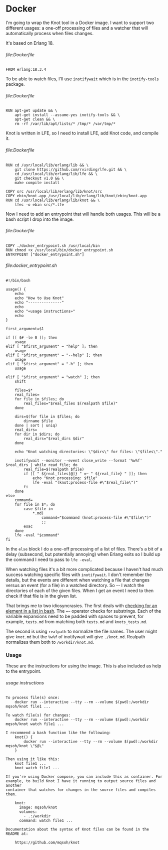 <!-- Knot delimiters: "«" "»" -->
# Docker

I'm going to wrap the Knot tool in a Docker image. I want to support two
different usages: a one-off processing of files and a watcher that will
automatically process when files changes.

It's based on Erlang 18.

###### file:Dockerfile
    FROM erlang:18.3.4

To be able to watch files, I'll use `inotifywait` which is in the
`inotify-tools` package.

###### file:Dockerfile
    RUN apt-get update && \
        apt-get install --assume-yes inotify-tools && \
        apt-get clean && \
        rm -rf /var/lib/apt/lists/* /tmp/* /var/tmp/*

Knot is written in LFE, so I need to install LFE, add Knot code, and compile
it.

###### file:Dockerfile
    RUN cd /usr/local/lib/erlang/lib && \
        git clone https://github.com/rvirding/lfe.git && \
        cd /usr/local/lib/erlang/lib/lfe && \
        git checkout v1.0 && \
        make compile install

    COPY src /usr/local/lib/erlang/lib/knot/src
    COPY ebin/knot.app /usr/local/lib/erlang/lib/knot/ebin/knot.app
    RUN cd /usr/local/lib/erlang/lib/knot && \
        lfec -o ebin src/*.lfe

Now I need to add an entrypoint that will handle both usages. This will be a
bash script I drop into the image.

###### file:Dockerfile
    COPY ./docker_entrypoint.sh /usr/local/bin
    RUN chmod +x /usr/local/bin/docker_entrypoint.sh
    ENTRYPOINT ["docker_entrypoint.sh"]

###### file:docker_entrypoint.sh
    #!/bin/bash

    usage() {
        echo
        echo "How to Use Knot"
        echo "---------------"
        echo
        echo "«usage instructions»"
        echo
    }

    first_argument=$1

    if [[ $# -le 0 ]]; then
        usage
    elif [ "$first_argument" = "help" ]; then
        usage
    elif [ "$first_argument" = "--help" ]; then
        usage
    elif [ "$first_argument" = "-h" ]; then
        usage

    elif [ "$first_argument" = "watch" ]; then
        shift

        files=$*
        real_files=
        for file in $files; do
            real_files="$real_files $(realpath $file)"
        done

        dirs=$(for file in $files; do
            dirname $file
        done | sort | uniq)
        real_dirs=
        for dir in $dirs; do
            real_dirs="$real_dirs $dir"
        done

        echo "Knot watching directories: \"$dirs\" for files: \"$files\"."

        inotifywait --monitor --event close_write --format '%w%f' $real_dirs | while read file; do
            real_file=$(realpath $file)
            if [[ " ${real_files[@]} " =~ " ${real_file} " ]]; then
                echo "Knot processing: $file"
                lfe -eval "(knot:process-file #\"$real_file\")"
            fi
        done
    else
        command=
        for file in $*; do
            case $file in
                *.md)
                    command="$command (knot:process-file #\"$file\")"
                    ;;
            esac
        done
        lfe -eval "$command"
    fi

In the `else` block I do a one-off processing of a list of files. There's a bit
of a delay (subsecond, but potentially annoying) when Erlang exits so I build
up the command I need to pass to `lfe -eval`.

When watching files it's a bit more complicated because I haven't had much
success watching specific files with `inotifywait`. I don't remember the
details, but the events are different when watching a file that changes versus
an event (for a file) in a watched directory. So -- I watch the directories of
each of the given files. When I get an event I need to then check if that file
is in the given list.

That brings me to two idiosyncrasies. The first deals with [checking for an
element in a list in bash][]. The `=~` operator checks for substrings. Each of
the variable expansions need to be padded with spaces to prevent, for example,
`tests.md` from matching both `tests.md` and `knots_tests.md`.

The second is using `realpath` to normalize the file names. The user might give
`knot.md` but the `%w%f` of inotifywait will give `./knot.md`. Realpath
normalizes them both to `/workdir/knot.md`.

### Usage

These are the instructions for using the image. This is also included as help
to the entrypoint.

###### usage instructions
    To process file(s) once:
        docker run --interactive --tty --rm --volume $(pwd):/workdir mqsoh/knot file1 ...

    To watch file(s) for changes:
        docker run --interactive --tty --rm --volume $(pwd):/workdir mqsoh/knot watch file1 ...

    I recommend a bash function like the following:
        knot() {
            docker run --interactive --tty --rm --volume $(pwd):/workdir mqsoh/knot \"$@\"
        }

    Then using it like this:
        knot file1 ...
        knot watch file1 ...

    If you're using Docker compose, you can include this as container. For
    example, to build Knot I have it running to output source files and another
    container that watches for changes in the source files and compiles them.

        knot:
          image: mqsoh/knot
          volumes:
            - .:/workdir
          command: watch file1 ...

    Documentation about the syntax of Knot files can be found in the README at:

        https://github.com/mqsoh/knot



[checking for an element in a list in bash]: http://stackoverflow.com/a/15394738/8710
